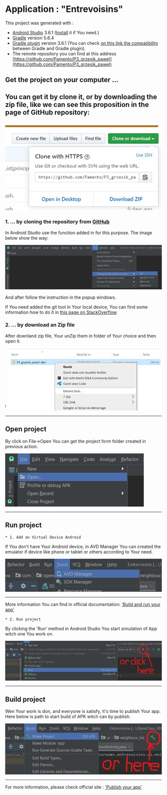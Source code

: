 # Application : "Entrevoisins"


This project was generated with :
* [Android Studio](https://developer.android.com/studio) 3.6.1 ([Install](https://developer.android.com/studio/install) it if You need.)
* [Gradle](https://gradle.org/) version 5.6.4
* [Gradle plugin]() version 3.6.1
(You can check [on this link the compatibility](https://developer.android.com/studio/releases/gradle-plugin.html#updating-gradle) between Gradle and Gradle plugin). 
* The remote repository you can find at this address [https://github.com/Pamento/P3_grzesik_pawel](https://github.com/Pamento/P3_grzesik_pawel)

## Get the project on your computer ...

You can get it by clone it, or by downloading the zip file,
like we can see this proposition in the page of GitHub repository:
---
![Fig.1](app/src/main/assets/clone_repo.jpg)
---
### 1. ... by cloning the repository from [**GitHub**](https://github.com/)

In Android Studio use the function added in for this purpose.
The image below show the way:

![Fig.2](app/src/main/assets/from_github.jpg)

And after follow the instruction in the popup windows.

If You need added the git tool in Your local device,
You can find some information how to do it in [this page on StackOverflow](https://stackoverflow.com/questions/37093723/how-to-add-an-android-studio-project-to-github/44788350).

### 2. ... by download an Zip file

After downland zip file, Your unZip them in folder of Your choice and then open it.

![Fig.3](app/src/main/assets/by_zip.jpg)
___


## Open project

By click on File->Open You can get the project form folder created in previous action.

![Fig.4](app/src/main/assets/open_project.jpg)
___


## Run project
    * 1. Add an Virtual Device Android
    
If You don't have Your Android device,
in AVD Manager You can created the emulator if device like phone or tablet or others according to Your need.

![Fig.5](app/src/main/assets/set_emulator.jpg)
___
More information You can find in official documentation: ['Build and run your app'](https://developer.android.com/studio/run)

    * 2. Run project
    
By clicking the 'Run' method in Android Studio You start simulation of App witch one You work on.

![Fig.6](app/src/main/assets/run.jpg)
___

## Build project

Wen Your work is don, and everyone is satisfy, it's time to publish Your app.
Here below is path to start build of APK witch can by publish.

![Fig.7](app/src/main/assets/build_compile.jpg)
___

For more information, please check official site : ['Publish your app'](https://developer.android.com/studio/publish)